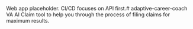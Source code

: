 Web app placeholder. CI/CD focuses on API first.# adaptive-career-coach
VA AI Claim tool to help you through the process of filing claims for maximum results.
